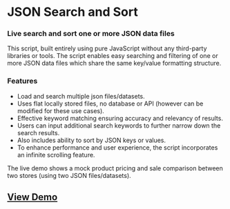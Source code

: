 # JSON Search and Sort
### Live search and sort one or more JSON data files 

This script, built entirely using pure JavaScript without any third-party libraries or tools. The script enables easy searching and filtering of one or more JSON data files which share the same key/value formatting structure.

### Features

- Load and search multiple json files/datasets.
- Uses flat locally stored files, no database or API (however can be modified for these use cases).
- Effective keyword matching ensuring accuracy and relevancy of results. 
- Users can input additional search keywords to further narrow down the search results.
- Also includes ability to sort by JSON keys or values.
- To enhance performance and user experience, the script incorporates an infinite scrolling feature.

The live demo shows a mock product pricing and sale comparison between two stores (using two JSON files/datasets).

## [View Demo](https://bradsec.github.io/jsonsearch)
